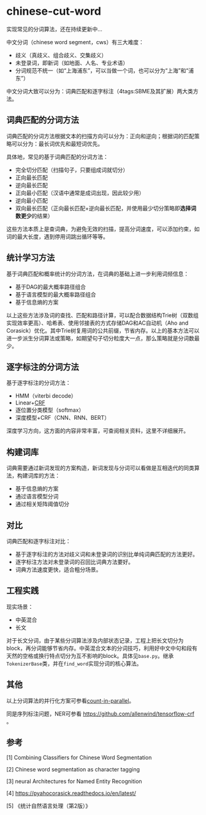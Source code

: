 # chinese-cut-word

实现常见的分词算法，还在持续更新中...

中文分词（chinese word segment，cws）有三大难度：
- 歧义（真歧义、组合歧义、交集歧义）
- 未登录词，即新词（如地面、人名、专业术语）
- 分词规范不统一（如“上海浦东”，可以当做一个词，也可以分为“上海”和“浦东”）

中文分词大致可以分为：词典匹配和逐字标注（4tags:SBME及其扩展）两大类方法。



## 词典匹配的分词方法

词典匹配的分词方法根据文本的扫描方向可以分为：正向和逆向；根据词的匹配策略可以分为：最长词优先和最短词优先。



具体地，常见的基于词典匹配的分词方法：

- 完全切分匹配（扫描句子，只要组成词就切分）
- 正向最长匹配
- 逆向最长匹配
- 正向最小匹配（汉语中通常是成词出现，因此较少用）
- 逆向最小匹配
- 双向最长匹配（正向最长匹配+逆向最长匹配，并使用最少切分策略即**选择词数更少**的结果）

这些方法本质上是查词典，为避免无效的扫描，提高分词速度，可以添加约束，如词的最大长度，遇到停用词跳出循环等等。




## 统计学习方法

基于词典匹配和概率统计的分词方法，在词典的基础上进一步利用词频信息：
- 基于DAG的最大概率路径组合
- 基于语言模型的最大概率路径组合
- 基于信息熵的方案

以上这些方法涉及词的查找、匹配和路径计算，可以配合数据结构Trie树（双数组实现效率更高）、哈希表、使用邻接表的方式存储DAG和AC自动机（Aho and Corasick）优化。其中Trie树复用词的公共前缀，节省内存。以上的基本方法可以进一步派生分词算法或策略，如期望句子切分粒度大一点，那么策略就是分词数最少。




## 逐字标注的分词方法

基于逐字标注的分词方法：
- HMM（viterbi decode）
- Linear+[CRF](https://github.com/allenwind/chinese-cut-word/blob/master/crf.py)
- 逐位置分类模型（softmax）
- 深度模型+CRF（CNN、RNN、BERT）

深度学习方向，这方面的内容非常丰富，可查阅相关资料，这里不详细展开。



## 构建词库

词典需要通过新词发现的方案构造，新词发现与分词可以看做是互相迭代的同类算法，构建词库的方法：
- 基于信息熵的方案
- 通过语言模型分词
- 通过相关矩阵阈值切分




## 对比

词典匹配和逐字标注对比：
- 基于逐字标注的方法对歧义词和未登录词的识别比单纯词典匹配的方法更好。
- 逐字标注方法对未登录词的召回比词典方法要好。
- 词典方法速度更快，适合粗分场景。




## 工程实践

现实场景：
- 中英混合
- 长文

对于长文分词，由于某些分词算法涉及内部状态记录，工程上把长文切分为block，再分词能够节省内存。中英混合文本的分词技巧，利用好中文中句和段有天然的空格或换行特点切分为互不影响的block。具体见`base.py`。继承`TokenizerBase`类，并在`find_word`实现分词的核心算法。




## 其他

以上分词算法的并行化方案可参看[count-in-parallel](https://github.com/allenwind/count-in-parallel)。

同是序列标注问题，NER可参看 https://github.com/allenwind/tensorflow-crf 。



## 参考

[1] Combining Classifiers for Chinese Word Segmentation

[2] Chinese word segmentation as character tagging

[3] neural Architectures for Named Entity Recognition

[4] https://pyahocorasick.readthedocs.io/en/latest/

[5] 《统计自然语言处理（第2版）》
